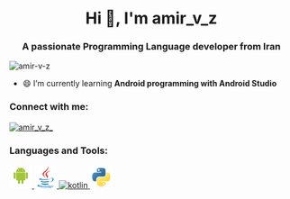 <h1 align="center">Hi 👋, I'm amir_v_z</h1>
<h3 align="center">A passionate Programming Language developer from Iran</h3>

<p align="left"> <img src="https://komarev.com/ghpvc/?username=amir-v-z&label=Profile%20views&color=00ff11&style=plastic" alt="amir-v-z" /> </p>

- 😄 I’m currently learning **Android programming with Android Studio**

<h3 align="left">Connect with me:</h3>
<p align="left">
<a href="https://instagram.com/amir_v_z_" target="blank"><img align="center" src="https://raw.githubusercontent.com/rahuldkjain/github-profile-readme-generator/master/src/images/icons/Social/instagram.svg" alt="amir_v_z_" height="30" width="40" /></a>
</p>

<h3 align="left">Languages and Tools:</h3>
<p align="left"> <a href="https://developer.android.com" target="_blank" rel="noreferrer"> <img src="https://raw.githubusercontent.com/devicons/devicon/master/icons/android/android-original-wordmark.svg" alt="android" width="40" height="40"/> </a> <a href="https://www.java.com" target="_blank" rel="noreferrer"> <img src="https://raw.githubusercontent.com/devicons/devicon/master/icons/java/java-original.svg" alt="java" width="40" height="40"/> </a> <a href="https://kotlinlang.org" target="_blank" rel="noreferrer"> <img src="https://www.vectorlogo.zone/logos/kotlinlang/kotlinlang-icon.svg" alt="kotlin" width="40" height="40"/> </a> <a href="https://www.python.org" target="_blank" rel="noreferrer"> <img src="https://raw.githubusercontent.com/devicons/devicon/master/icons/python/python-original.svg" alt="python" width="40" height="40"/> </a> </p>
